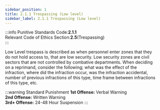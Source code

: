```yaml
---
sidebar_position: 1
title: 2.1.1 Trespassing (Low level)
sidebar_label: 2.1.1 Trespassing (Low level)
---
```


:::info
Punitive Standards Code:<Highlight color="#E46C07">**2.1.1**</Highlight> <br />
Relevant Code of Ethics Section:<Highlight color="#18A304">**2.5**</Highlight>(Trespassing) <br />
:::


Low Level trespass is described as when personnel enter zones that they do not hold access to, that are low security. Low security zones are civil sectors that are not controlled by combative departments. When deciding on a reprimand, consider the following; what was the effect of the infraction, where did the infraction occur, was the infraction accidental, number of previous infractions of this type, time frame between infractions of this type, etc.

:::warning Standard Punishment
**1st Offense:** Verbal Warning <br />
**2nd Offense:** Written Warning <br />
**3rd+ Offense:** 24-48 Hour Suspension
:::